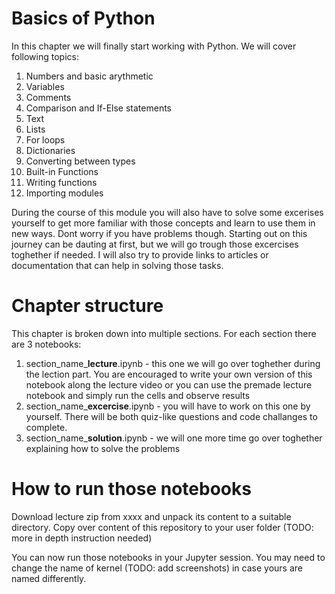 # Basics of Python

In this chapter we will finally start working with Python. We will cover following topics:

1. Numbers and basic arythmetic
1. Variables
1. Comments
1. Comparison and If-Else statements
1. Text
1. Lists
1. For loops
1. Dictionaries
1. Converting between types
1. Built-in Functions
1. Writing functions
1. Importing modules



During the course of this module you will also have to solve some excerises yourself to get more familiar with those concepts and learn to use them in new ways. Dont worry if you have problems though. Starting out on this journey can be dauting at first, but we will go trough those excercises toghether if needed. I will also try to provide links to articles or documentation that can help in solving those tasks.

# Chapter structure

This chapter is broken down into multiple sections. For each section there are 3 notebooks:

1. section_name_**lecture**.ipynb - this one we will go over toghether during the lection part. You are encouraged to write your own version of this notebook along the lecture video or you can use the premade lecture notebook and simply run the cells and observe results
1. section_name_**excercise**.ipynb - you will have to work on this one by yourself. There will be both quiz-like questions and code challanges to complete.
1. section_name_**solution**.ipynb - we will one more time go over toghether explaining how to solve the problems

# How to run those notebooks

Download lecture zip from xxxx and unpack its content to a suitable directory. Copy over content of this repository to your user folder (TODO: more in depth instruction needed)

You can now run those notebooks in your Jupyter session. You may need to change the name of kernel (TODO: add screenshots) in case yours are named differently.
